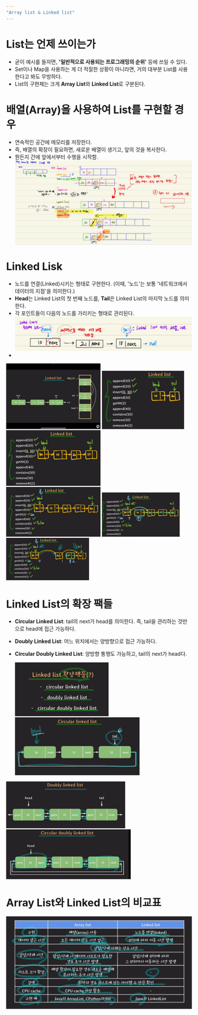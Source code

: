 ```yaml
---
"Array list & Linked list"
---
```

# List는 언제 쓰이는가  
  - 굳이 예시를 들자면, **'일반적으로 사용되는 프로그래밍의 순위'** 등에 쓰일 수 있다.  
  - Set이나 Map을 사용하는 게 더 적절한 상황이 아니라면, 거의 대부분 List를 사용한다고 봐도 무방하다.  
  - List의 구현체는 크게 **Array List**와 **Linked List**로 구분된다.  
    
# 배열(Array)을 사용하여 List를 구현할 경우  

  - 연속적인 공간에 메모리를 저장한다.  
  - 즉, 배열의 확장이 필요하면, 새로운 배열이 생기고, 앞의 것을 복사한다.  
  - 뭔든지 간에 앞에서부터 수행을 시작함.  ![1](../images/2024-01-14-cs1/1.jpg)
# Linked Lisk  
  - 노드를 연결(Linked)시키는 형태로 구현한다. (이때, '노드'는 보통 '네트워크에서 데이터의 지점'을 의미한다.)  
  - **Head**는 Linked List의 첫 번째 노드를, **Tail**은 Linked List의 마지막 노드를 의미한다.  
  - 각 포인트들이 다음의 노드를 가리키는 형태로 관리된다.  ![2](../images/2024-01-14-cs1/2.jpg)   
  -  

<img src="../images/2024-01-14-cs1/3.jpg" alt="3" style="zoom: 25%;" />  

<img src="../images/2024-01-14-cs1/4.jpg" alt="4" style="zoom:25%;" />  

<img src="../images/2024-01-14-cs1/5.jpg" alt="5" style="zoom:25%;" />  

<img src="../images/2024-01-14-cs1/6.jpg" alt="6" style="zoom:25%;" />  

<img src="../images/2024-01-14-cs1/7.jpg" alt="7" style="zoom:25%;" />  

<img src="../images/2024-01-14-cs1/8.jpg" alt="8" style="zoom:25%;" />  

  







# Linked List의 확장 팩들

  - **Circular Linked List**: tail의 next가 head를 의미한다. 즉, tail을 관리하는 것만으로 head에 접근 가능하다.  

  - **Doubly Linked List**: 어느 위치에서는 양방향으로 접근 가능하다.  

  - **Circular Doubly Linked List**: 양방향 통행도 가능하고, tail의 next가 head다.  

    

    <img src="../images/2024-01-14-cs1/9-1705242807940-31.jpg" alt="9" style="zoom:33%;" />    

    

    <img src="../images/2024-01-14-cs1/91-1705242836870-33.jpg" alt="91" style="zoom:33%;" />   

<img src="../images/2024-01-14-cs1/92-1705242854328-35.jpg" alt="92" style="zoom:33%;" />  



<img src="../images/2024-01-14-cs1/93-1705242869325-37.jpg" alt="93" style="zoom:33%;" />  



  # Array List와 Linked List의 비교표  

![94](../images/2024-01-14-cs1/94.jpg)

  
